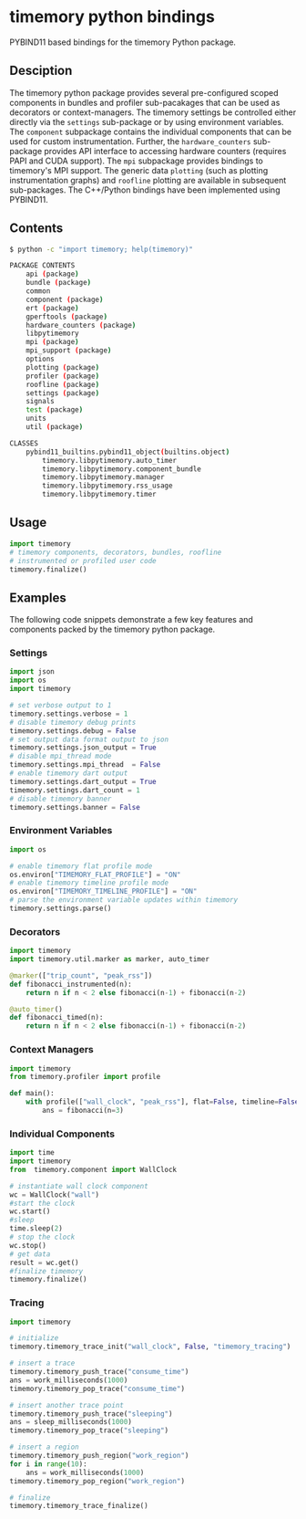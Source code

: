# timemory python bindings

PYBIND11 based bindings for the timemory Python package. 

## Desciption

The timemory python package provides several pre-configured scoped components in bundles and profiler sub-pacakages that can be used as decorators or context-managers. The timemory settings be controlled either directly via the `settings` sub-package or by using environment variables. The `component` subpackage contains the individual components that can be used for custom instrumentation. Further, the `hardware_counters` sub-package provides API interface to accessing hardware counters (requires PAPI and CUDA support). The `mpi` subpackage provides bindings to timemory's MPI support. The generic data `plotting` (such as plotting instrumentation graphs) and `roofline` plotting are available in subsequent sub-packages. The C++/Python bindings have been implemented using PYBIND11.

## Contents

```bash
$ python -c "import timemory; help(timemory)"

PACKAGE CONTENTS
    api (package)
    bundle (package)
    common
    component (package)
    ert (package)
    gperftools (package)
    hardware_counters (package)
    libpytimemory
    mpi (package)
    mpi_support (package)
    options
    plotting (package)
    profiler (package)
    roofline (package)
    settings (package)
    signals
    test (package)
    units
    util (package)

CLASSES
    pybind11_builtins.pybind11_object(builtins.object)
        timemory.libpytimemory.auto_timer
        timemory.libpytimemory.component_bundle
        timemory.libpytimemory.manager
        timemory.libpytimemory.rss_usage
        timemory.libpytimemory.timer
```

## Usage

```python
import timemory
# timemory components, decorators, bundles, roofline
# instrumented or profiled user code
timemory.finalize()
```

## Examples

The following code snippets demonstrate a few key features and components packed by the timemory python package.

### Settings

```python
import json
import os
import timemory

# set verbose output to 1
timemory.settings.verbose = 1
# disable timemory debug prints
timemory.settings.debug = False
# set output data format output to json
timemory.settings.json_output = True
# disable mpi_thread mode
timemory.settings.mpi_thread  = False
# enable timemory dart output
timemory.settings.dart_output = True
timemory.settings.dart_count = 1
# disable timemory banner
timemory.settings.banner = False
```

### Environment Variables

```python
import os

# enable timemory flat profile mode
os.environ["TIMEMORY_FLAT_PROFILE"] = "ON"
# enable timemory timeline profile mode
os.environ["TIMEMORY_TIMELINE_PROFILE"] = "ON"
# parse the environment variable updates within timemory
timemory.settings.parse()
```

### Decorators
```python
import timemory
import timemory.util.marker as marker, auto_timer

@marker(["trip_count", "peak_rss"])
def fibonacci_instrumented(n):
    return n if n < 2 else fibonacci(n-1) + fibonacci(n-2)

@auto_timer()
def fibonacci_timed(n):
    return n if n < 2 else fibonacci(n-1) + fibonacci(n-2)
```

### Context Managers
```python
import timemory
from timemory.profiler import profile

def main():
    with profile(["wall_clock", "peak_rss"], flat=False, timeline=False):
        ans = fibonacci(n=3)
```

### Individual Components
```python
import time
import timemory
from  timemory.component import WallClock

# instantiate wall clock component
wc = WallClock("wall")
#start the clock
wc.start()
#sleep
time.sleep(2)
# stop the clock
wc.stop()
# get data
result = wc.get()
#finalize timemory
timemory.finalize()
```

### Tracing

```python
import timemory

# initialize
timemory.timemory_trace_init("wall_clock", False, "timemory_tracing")

# insert a trace
timemory.timemory_push_trace("consume_time")
ans = work_milliseconds(1000)
timemory.timemory_pop_trace("consume_time")

# insert another trace point
timemory.timemory_push_trace("sleeping")
ans = sleep_milliseconds(1000)
timemory.timemory_pop_trace("sleeping")

# insert a region
timemory.timemory_push_region("work_region")
for i in range(10):
    ans = work_milliseconds(1000)
timemory.timemory_pop_region("work_region")

# finalize
timemory.timemory_trace_finalize()
```